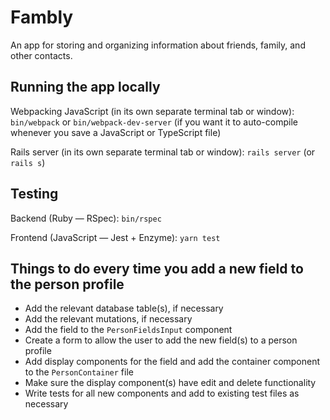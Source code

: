 # Fambly

An app for storing and organizing information about friends, family, and other contacts. 

## Running the app locally

Webpacking JavaScript (in its own separate terminal tab or window): `bin/webpack` or `bin/webpack-dev-server` (if you want it to auto-compile whenever you save a JavaScript or TypeScript file)

Rails server (in its own separate terminal tab or window): `rails server` (or `rails s`)


## Testing

Backend (Ruby — RSpec): `bin/rspec`

Frontend (JavaScript — Jest + Enzyme): `yarn test`


## Things to do every time you add a new field to the person profile

* Add the relevant database table(s), if necessary
* Add the relevant mutations, if necessary
* Add the field to the `PersonFieldsInput` component
* Create a form to allow the user to add the new field(s) to a person profile 
* Add display components for the field and add the container component to the `PersonContainer` file
* Make sure the display component(s) have edit and delete functionality
* Write tests for all new components and add to existing test files as necessary
